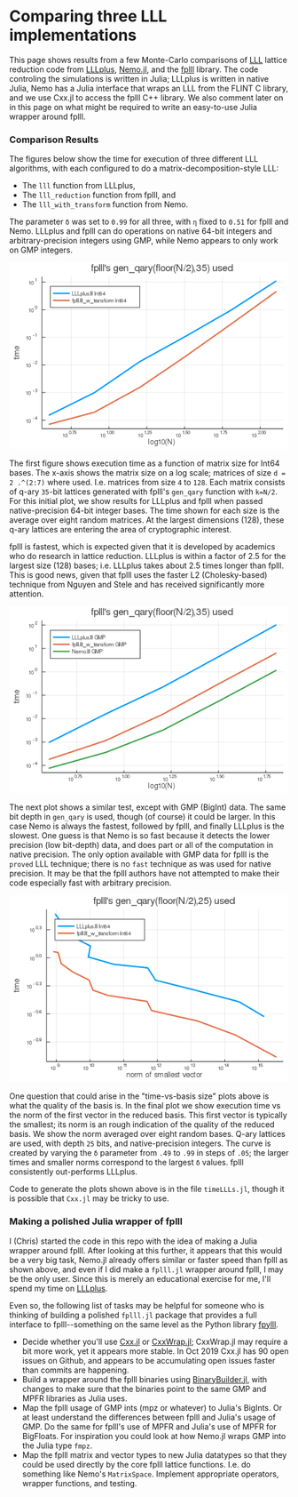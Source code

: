# Comparing three LLL implementations

This page shows results from a few Monte-Carlo comparisons of
[LLL](https://en.wikipedia.org/wiki/Lenstra%E2%80%93Lenstra%E2%80%93Lov%C3%A1sz_lattice_basis_reduction_algorithm)
lattice reduction code from
[LLLplus](https://github.com/christianpeel/LLLplus.jl),
[Nemo.jl](https://github.com/Nemocas/Nemo.jl), and the
[fplll](https://github.com/fplll/fplll) library. The code
controling the simulations is written in Julia; LLLplus is written in
native Julia, Nemo has a Julia interface that wraps an LLL from the
FLINT C library, and we use Cxx.jl to access the fplll C++ library.
We also comment later on in this page on what might be required
to write an easy-to-use Julia wrapper around fplll.

### Comparison Results

The figures below show the time for execution of three different LLL
algorithms, with each configured to do a matrix-decomposition-style LLL:

* The `lll` function from LLLplus,
* The `lll_reduction` function from fplll, and
* The `lll_with_transform` function from Nemo.

The parameter `δ` was set to `0.99` for all three, with `η` fixed to
`0.51` for fplll and Nemo. LLLplus and fplll can do operations on
native 64-bit integers and arbitrary-precision integers using GMP,
while Nemo appears to only work on GMP integers.

![Time vs matrix size for Int64 bases](timeVdim_35bitsInt64.png)

The first figure shows execution time as a function of matrix size for
Int64 bases. The x-axis shows the matrix size on a log scale; matrices
of size `d = 2 .^(2:7)` where used. I.e. matrices from size `4` to
`128`. Each matrix consists of q-ary `35`-bit lattices generated with
fplll's `gen_qary` function with `k=N/2`. For this
initial plot, we show results for LLLplus and fplll when passed
native-precision 64-bit integer bases. The time shown for each size is
the average over eight random matrices. At the largest dimensions
(128), these q-ary lattices are entering the area of cryptographic
interest.

fplll is fastest, which is expected given that it is developed by
academics who do research in lattice reduction. LLLplus is within a
factor of 2.5 for the largest size (128) bases; i.e. LLLplus takes
about 2.5 times longer than fplll.  This is good news, given that
fplll uses the faster L2 (Cholesky-based) technique from Nguyen and
Stele and has received significantly more attention.

![Time vs matrix size for GMP bases](timeVdim_35bitsGMP.png)

The next plot shows a similar test, except with GMP (BigInt) data. The
same bit depth in `gen_qary` is used, though (of course) it could be
larger. In this case Nemo is always the fastest, followed by fplll,
and finally LLLplus is the slowest. One guess is that Nemo is so fast
because it detects the lower precision (low bit-depth) data, and
does part or all of the computation in native precision. The only
option available with GMP data for fplll is the `proved` LLL
technique; there is no `fast` technique as was used for native
precision. It may be that the fplll authors have not attempted to
make their code especially fast with arbitrary precision.

![Time vs smallest norm for Int64 bases](timeVsmallest_25bitsInt64.png)

One question that could arise in the "time-vs-basis size" plots above
is what the quality of the basis is. In the final plot we show
execution time vs the norm of the first vector in the reduced
basis. This first vector is typically the smallest; its norm is an
rough indication of the quality of the reduced basis. We show the norm
averaged over eight random bases. Q-ary lattices are used, with depth
`25` bits, and native-precision integers. The curve is created by
varying the `δ` parameter from `.49` to `.99` in steps of `.05`; the
larger times and smaller norms correspond to the largest `δ` values.
fplll consistently out-performs LLLplus.

Code to generate the plots shown above is in the file `timeLLLs.jl`,
though it is possible that `Cxx.jl` may be tricky to use.

### Making a polished Julia wrapper of fplll

I (Chris) started the code in this repo with the idea of making a
Julia wrapper around fplll. After looking at this further, it appears
that this would be a very big task, Nemo.jl already offers similar or
faster speed than fplll as shown above, and even if I did make a
`fplll.jl` wrapper around fplll, I may be the only user. Since this is
merely an educational exercise for me, I'll spend my time on 
[LLLplus](https://github.com/christianpeel/LLLplus.jl).

Even so, the following list of tasks may be helpful for someone who is
thinking of building a polished `fplll.jl` package that provides a
full interface to fplll--something on the same level as the Python
library [fpylll](https://github.com/fplll/fpylll).

* Decide whether you'll use
  [Cxx.jl](https://github.com/JuliaInterop/Cxx.jl) or
  [CxxWrap.jl](https://github.com/JuliaInterop/CxxWrap.jl); CxxWrap.jl
  may require a bit more work, yet it appears more stable.  In Oct
  2019 Cxx.jl has 90 open issues on Github, and appears to be
  accumulating open issues faster than commits are happening.
* Build a wrapper around the fplll binaries using
  [BinaryBuilder.jl](https://github.com/JuliaPackaging/BinaryBuilder.jl),
  with changes to make sure that the binaries point to the same GMP
  and MPFR libraries as Julia uses. 
* Map the fplll usage of GMP ints (mpz or whatever) to Julia's
  BigInts. Or at least understand the differences between fplll and
  Julia's usage of GMP. Do the same for fplll's use of MPFR and
  Julia's use of MPFR for BigFloats.  For inspiration you could look
  at how Nemo.jl wraps GMP into the Julia type `fmpz`.
* Map the fplll matrix and vector types to new Julia datatypes so that
  they could be used directly by the core fplll lattice
  functions. I.e. do something like Nemo's `MatrixSpace`. 
  Implement appropriate operators, wrapper functions, and testing. 
